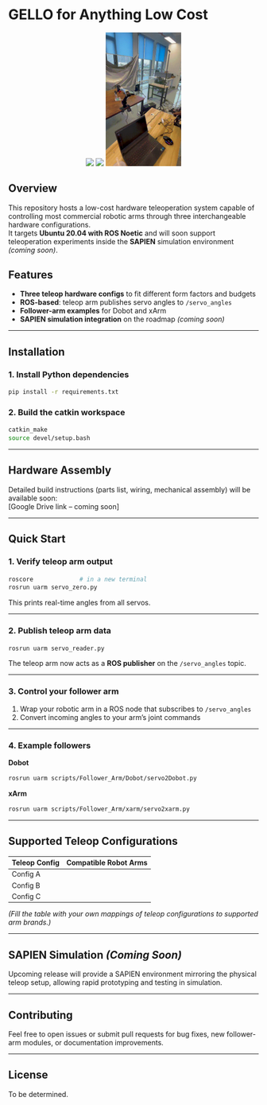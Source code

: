 # GELLO for Anything Low Cost


<p align="center">
  <img src="pics/xarm.gif" width="30%" />
  <img src="pics/dobot.gif" width="30%" />
  <img src="pics/arx.gif" width="30%" />
</p>

## Overview
This repository hosts a low-cost hardware teleoperation system capable of controlling most commercial robotic arms through three interchangeable hardware configurations.  
It targets **Ubuntu 20.04 with ROS Noetic** and will soon support teleoperation experiments inside the **SAPIEN** simulation environment *(coming soon)*.

## Features
- **Three teleop hardware configs** to fit different form factors and budgets
- **ROS-based**: teleop arm publishes servo angles to `/servo_angles`
- **Follower-arm examples** for Dobot and xArm
- **SAPIEN simulation integration** on the roadmap *(coming soon)*

---

## Installation

### 1. Install Python dependencies
```bash
pip install -r requirements.txt
```

### 2. Build the catkin workspace
```bash
catkin_make
source devel/setup.bash
```

---

## Hardware Assembly
Detailed build instructions (parts list, wiring, mechanical assembly) will be available soon:  
[Google Drive link – coming soon]

---

## Quick Start

### 1. Verify teleop arm output
```bash
roscore             # in a new terminal
rosrun uarm servo_zero.py
```
This prints real-time angles from all servos.

---

### 2. Publish teleop arm data
```bash
rosrun uarm servo_reader.py
```
The teleop arm now acts as a **ROS publisher** on the `/servo_angles` topic.

---

### 3. Control your follower arm
1. Wrap your robotic arm in a ROS node that subscribes to `/servo_angles`
2. Convert incoming angles to your arm’s joint commands

---

### 4. Example followers

**Dobot**
```bash
rosrun uarm scripts/Follower_Arm/Dobot/servo2Dobot.py
```

**xArm**
```bash
rosrun uarm scripts/Follower_Arm/xarm/servo2xarm.py
```

---

## Supported Teleop Configurations
| Teleop Config | Compatible Robot Arms |
|---------------|-----------------------|
| Config A      |                       |
| Config B      |                       |
| Config C      |                       |

*(Fill the table with your own mappings of teleop configurations to supported arm brands.)*

---

## SAPIEN Simulation *(Coming Soon)*
Upcoming release will provide a SAPIEN environment mirroring the physical teleop setup, allowing rapid prototyping and testing in simulation.

---

## Contributing
Feel free to open issues or submit pull requests for bug fixes, new follower-arm modules, or documentation improvements.

---

## License
To be determined.
